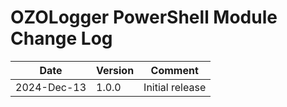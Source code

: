 # OZOLogger PowerShell Module Change Log

|Date|Version|Comment|
|----|-------|-------|
|2024-Dec-13|1.0.0|Initial release|
